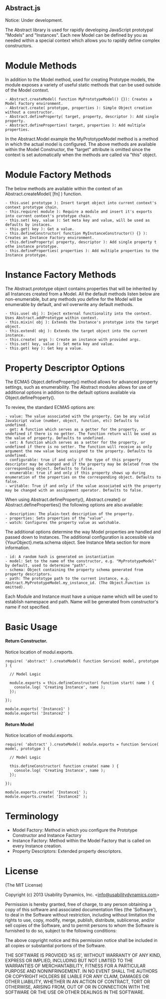 Abstract.js
-----------

Notice: Under development.

The Abstract library is used for rapidly developing JavaScript prototypal "Models" and "Instances".
Each new Model can be defined by you as needed within a special context which allows you to rapidly 
define complex constructors.

Module Methods
==============
In addition to the Model method, used for creating Prototype models, the module exposes a variety of useful
static methods that can be used outside of the Model context.

    - Abstract.createModel( function MyPrototypeModel() {}): Creates a Model Factory environment.
    - Abstract.create( prototype, properties ): Simple Object creation without a constructor.
    - Abstract.defineProperty( target, property, descriptor ): Add single property.
    - Abstract.defineProperties( target, properties ): Add multiple properties.

In the Abstract.Model example the MyPrototypeModel method is a method in which the actual model is configured.
The above methods are available within the Model Constructor, the "target" attribute is omitted since the
context is set automatically when the methods are called via "this" object.

Module Factory Methods
======================
The below methods are available within the context of an Abstract.createModel( [fn] ) function.

    - this.use( prototype ): Insert target object into current context's context prototype chain.
    - this.require( module ): Require a module and insert it's exports into current context's prototype chain.
    - this.set( key, value ): Set meta key and value, will be used as defaults by instaces.
    - this.get( key ): Get a value.
    - this.defineConstructor( function MyInstanceConstructor() {} ): Creates an Instance Factory environment.
    - this.defineProperty( property, descriptor ): Add single property t othe instance prototype.
    - this.defineProperties( properties ): Add multiple properties to the Instance prototype.

Instance Factory Methods
========================
The Abstract.prototype object contains properties that will be inherited by all Instances created from a Model.
All the default methods listen below are non-enumerable, but any methods you define for the Model will be
enumerable by default, and wil overwrite any default methods.

    - this.use( obj ): Inject external functionality into the context. Uses Abstract.addPrototype within context.
    - this.mixin( obj ): Extends the Instance's prototype into the target object.
    - this.extend( obj ): Extends the target object into the current instance.
    - this.create( args ): Create an instance with provided args.
    - this.set( key, value ): Set meta key and value.
    - this.get( key ): Get key a value.

Property Descriptor Options
===========================
The ECMA5 Object.defineProperty() method allows for advanced property settings, such as enumerability.
The Abstract modules allows for use of additional options in addition to the default options available
via Object.defineProperty().

To review, the standard ECMA5 options are:

    - value: The value associated with the property. Can be any valid JavaScript value (number, object, function, etc) Defaults to undefined.
    - get: A function which serves as a getter for the property, or undefined if there is no getter. The function return will be used as the value of property. Defaults to undefined.
    - set: A function which serves as a setter for the property, or undefined if there is no setter. The function will receive as only argument the new value being assigned to the property. Defaults to undefined.
    - configurable: true if and only if the type of this property descriptor may be changed and if the property may be deleted from the corresponding object. Defaults to false.
    - enumerable: true if and only if this property shows up during enumeration of the properties on the corresponding object. Defaults to false.
    - writable: True if and only if the value associated with the property may be changed with an assignment operator. Defaults to false.

When using Abstract.defineProperty(), Abstract.create() or Abstract.defineProperties() the following options are also available:

    - description: The plain-text description of the property.
    - properties: Sets properties of the "value".
    - watch: Configures the property value as watchable.

The additional options determine the way Model properties are handled and passed down to Instances.
The additional configuration is accessible via {YourObject}.meta.schema object. See Instance Meta section for more information.

    - id: A random hash is generated on instantiation
    - model: Set to the name of the constructor, e.g. "MyPrototypeModel" by default, used to determine "path".
    - schema: Object containing the property schema generated from property descriptors.
    - path: The prototype path to the current instance, e.g. Abstract.MyPrototypeModel.my_instance_id. (The Object.Function is omitted).

Each Module and Instance must have a unique name which will be used to establish namespace and path.
Name will be generated from constructor's name if not specified.

Basic Usage
===========

#### Return Constructor.
Notice location of modul.exports.

    require( 'abstract' ).createModel( function Service( model, prototype ) {

      // Model Logic

      module.exports = this.defineConstructor( function start( name ) {
        console.log( 'Creating Instance', name );
      });

    });

    module.exports( 'Instance1' )
    module.exports( 'Instance2' )

#### Return Model
Notice location of modul.exports.

    require( 'abstract' ).createModel( module.exports = function Service( model, prototype ) {

      // Model Logic

      this.defineConstructor( function create( name ) {
        console.log( 'Creating Instance', name );
      });

    });

    module.exports.create( 'Instance1' );
    module.exports.create( 'Instance2' );

Terminology
===========

  - Model Factory: Method in which you configure the Prototype Constructor and Instance Factory
  - Instance Factory: Method within the Model Factory that is called on every Instance creation.
  - Property Descriptors: Extended property descriptors.

License
=======

(The MIT License)

Copyright (c) 2013 Usability Dynamics, Inc. &lt;info@usabilitydynamics.com&gt;

Permission is hereby granted, free of charge, to any person obtaining
a copy of this software and associated documentation files (the
'Software'), to deal in the Software without restriction, including
without limitation the rights to use, copy, modify, merge, publish,
distribute, sublicense, and/or sell copies of the Software, and to
permit persons to whom the Software is furnished to do so, subject to
the following conditions:

The above copyright notice and this permission notice shall be
included in all copies or substantial portions of the Software.

THE SOFTWARE IS PROVIDED 'AS IS', WITHOUT WARRANTY OF ANY KIND,
EXPRESS OR IMPLIED, INCLUDING BUT NOT LIMITED TO THE WARRANTIES OF
MERCHANTABILITY, FITNESS FOR A PARTICULAR PURPOSE AND NONINFRINGEMENT.
IN NO EVENT SHALL THE AUTHORS OR COPYRIGHT HOLDERS BE LIABLE FOR ANY
CLAIM, DAMAGES OR OTHER LIABILITY, WHETHER IN AN ACTION OF CONTRACT,
TORT OR OTHERWISE, ARISING FROM, OUT OF OR IN CONNECTION WITH THE
SOFTWARE OR THE USE OR OTHER DEALINGS IN THE SOFTWARE.

